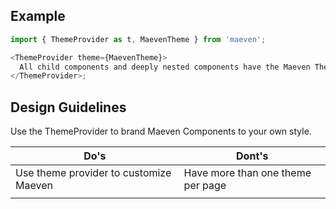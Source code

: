 ## Example

```js
import { ThemeProvider as t, MaevenTheme } from 'maeven';

<ThemeProvider theme={MaevenTheme}>
  All child components and deeply nested components have the Maeven Theme.
</ThemeProvider>;
```

## Design Guidelines

Use the ThemeProvider to brand Maeven Components to your own style.

<div class="dd">

| Do's                                   | Dont's                            |
| -------------------------------------- | --------------------------------- |
| Use theme provider to customize Maeven | Have more than one theme per page |
|                                        |                                   |

</div>
